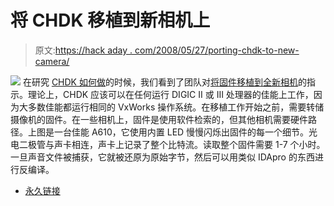 # 将 CHDK 移植到新相机上

> 原文:[https://hack aday . com/2008/05/27/porting-chdk-to-new-camera/](https://hackaday.com/2008/05/27/porting-chdk-to-new-cameras/)

![](../Images/0905b0f2bb5afe6c23f378e0b5b27d31.png)
在研究 [CHDK 如何做](http://www.hackaday.com/2008/05/27/how-to-expand-your-camera-with-chdk/)的时候，我们看到了团队对[将固件移植到全新相机](http://chdk.wikia.com/wiki/Porting_the_CHDK)的指示。理论上，CHDK 应该可以在任何运行 DIGIC II 或 III 处理器的佳能上工作，因为大多数佳能都运行相同的 VxWorks 操作系统。在移植工作开始之前，需要转储摄像机的固件。在一些相机上，固件是使用软件检索的，但其他相机需要硬件路径。上图是一台佳能 A610，它使用内置 LED 慢慢闪烁出固件的每一个细节。光电二极管与声卡相连，声卡上记录了整个比特流。读取整个固件需要 1-7 个小时。一旦声音文件被捕获，它就被还原为原始字节，然后可以用类似 IDApro 的东西进行反编译。

*   [永久链接](http://chdk.wikia.com/wiki/Porting_the_CHDK)